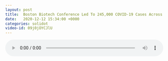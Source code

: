 ```yaml
---
layout: post
title:  Boston Biotech Conference Led To 245,000 COVID-19 Cases Across US
date:   2020-12-12 15:34:00 +0000
categories: solidot
video-id: 09j0jOYCJlU
---
```


<audio src="/assets/07045f2e0070851f77591150bf8ef190.mp3" style="width: 100%;" controls></audio>


